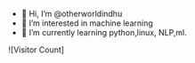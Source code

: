 - 👋 Hi, I’m @otherworldindhu
- 👀 I’m interested in machine learning
- 🌱 I’m currently learning python,linux, NLP,ml.

<!---
otherworldindhu/otherworldindhu is a ✨ special ✨ repository because its `README.md` (this file) appears on your GitHub profile.
You can click the Preview link to take a look at your changes.
--->
![Visitor Count]
